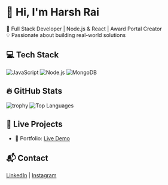 # 👋 Hi, I'm Harsh Rai

🎯 Full Stack Developer | Node.js & React | Award Portal Creator  
💡 Passionate about building real-world solutions

## 💻 Tech Stack
![JavaScript](https://img.shields.io/badge/-JavaScript-black?style=flat-square&logo=javascript)
![Node.js](https://img.shields.io/badge/-Node.js-black?style=flat-square&logo=node.js)
![MongoDB](https://img.shields.io/badge/-MongoDB-black?style=flat-square&logo=mongodb)

## 🔥 GitHub Stats
![trophy](https://github-profile-trophy.vercel.app/?username=harshrai214&theme=dark)
![Top Languages](https://github-readme-stats.vercel.app/api/top-langs/?username=harshrai214&layout=compact&theme=dark)

## 🚀 Live Projects
- 🧩 Portfolio: [Live Demo](https://myportfolio-ashy-nu-23.vercel.app/)

## 📬 Contact
[LinkedIn](https://linkedin.com/in/harshrai06) | [Instagram](https://instagram.com/rai_sahabg/)
